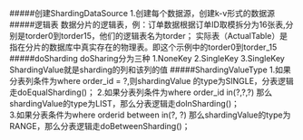 #####创建ShardingDataSource
    1.创建每个数据源，创建k-v形式的数据源
#####逻辑表
    数据分片的逻辑表，例：订单数据根据订单ID取模拆分为16张表,分别是torder0到torder15，他们的逻辑表名为torder；
    实际表（ActualTable）是指在分片的数据库中真实存在的物理表。即这个示例中的torder0到torder_15
#####doSharding
    doSharing分为三种
        1.NoneKey
        2.SingleKey
        3.SingleKey
    ShardingValue就是sharding的列和该列的值
#####ShardingValueType
    1.如果分表列条件为where order_id = ?,则shardingValue 的type为SINGLE，分表逻辑走doEqualSharding()；
    2.如果分表列条件为where order_id in(?,?,?) 那么shardingValue的type为LIST，那么分表逻辑走doInSharding()；  
    3.如果分表条件为where orderid between in(?, ?) 那么shardingValue的type为RANGE，那么分表逻辑走doBetweenSharding()；
#####
       
       
